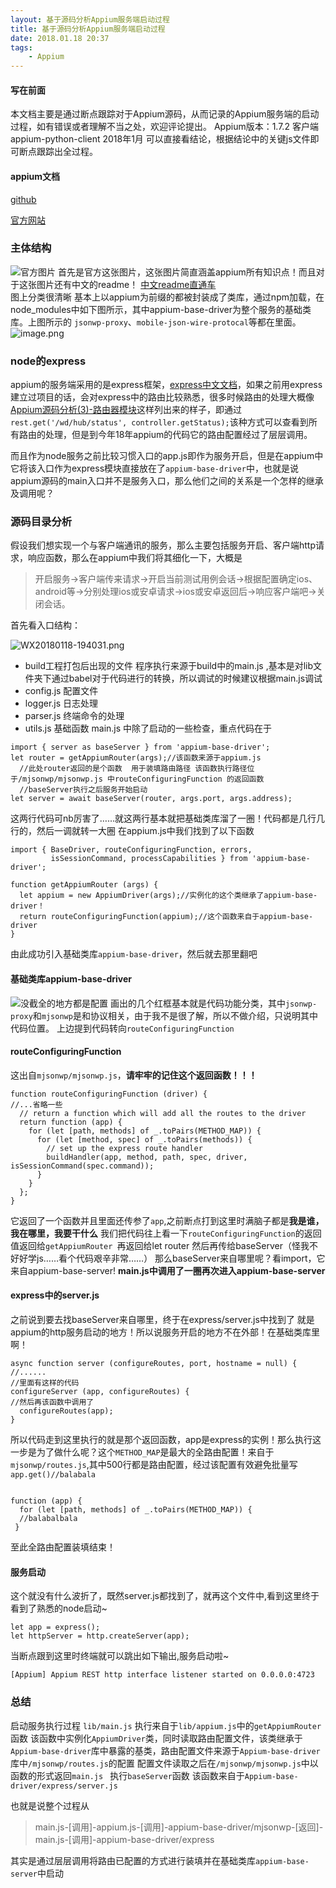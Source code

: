 ```yaml
---
layout: 基于源码分析Appium服务端启动过程
title: 基于源码分析Appium服务端启动过程
date: 2018.01.18 20:37
tags:
    - Appium
---
```

#### 写在前面

本文档主要是通过断点跟踪对于Appium源码，从而记录的Appium服务端的启动过程，如有错误或者理解不当之处，欢迎评论提出。
Appium版本：1.7.2 客户端  appium-python-client  2018年1月
可以直接看结论，根据结论中的关键js文件即可断点跟踪出全过程。

#### appium文档

[github](https://github.com/appium)

[官方网站](http://appium.io/)

### 主体结构

![官方图片](http://upload-images.jianshu.io/upload_images/1094385-50476463c0d726b0.png?imageMogr2/auto-orient/strip%7CimageView2/2/w/1240)
首先是官方这张图片，这张图片简直涵盖appium所有知识点！而且对于这张图片还有中文的readme！
[中文readme直通车](https://github.com/appium/appium/blob/master/docs/cn/contributing-to-appium/appium-packages.md)  
图上分类很清晰 基本上以appium为前缀的都被封装成了类库，通过npm加载，在node_modules中如下图所示，其中appium-base-driver为整个服务的基础类库。上图所示的 `jsonwp-proxy`、`mobile-json-wire-protocal`等都在里面。
![image.png](http://upload-images.jianshu.io/upload_images/1094385-aba2f76c6e89ea0a.png?imageMogr2/auto-orient/strip%7CimageView2/2/w/1240)

### node的express
appium的服务端采用的是express框架，[express中文文档](http://www.expressjs.com.cn/)，如果之前用express建立过项目的话，会对express中的路由比较熟悉，很多时候路由的处理大概像[Appium源码分析(3)-路由器模块](http://blog.csdn.net/itfootball/article/details/44707431)这样列出来的样子，即通过`rest.get('/wd/hub/status', controller.getStatus);`该种方式可以查看到所有路由的处理，但是到今年18年appium的代码它的路由配置经过了层层调用。

而且作为node服务之前比较习惯入口的app.js即作为服务开启，但是在appium中它将该入口作为express模块直接放在了`appium-base-driver`中，也就是说appium源码的main入口并不是服务入口，那么他们之间的关系是一个怎样的继承及调用呢？

### 源码目录分析
假设我们想实现一个与客户端通讯的服务，那么主要包括服务开启、客户端http请求，响应函数，那么在appium中我们将其细化一下，大概是
>开启服务->客户端传来请求->开启当前测试用例会话->根据配置确定ios、android等->分别处理ios或安卓请求->ios或安卓返回后->响应客户端吧->关闭会话。

首先看入口结构：

![WX20180118-194031.png](http://upload-images.jianshu.io/upload_images/1094385-3dfc475124e93591.png?imageMogr2/auto-orient/strip%7CimageView2/2/w/1240)
* build工程打包后出现的文件 程序执行来源于build中的main.js ,基本是对lib文件夹下通过babel对于代码进行的转换，所以调试的时候建议根据main.js调试
* config.js 配置文件
* logger.js 日志处理
* parser.js 终端命令的处理
* utils.js 基础函数
main.js 中除了启动的一些检查，重点代码在于
```
import { server as baseServer } from 'appium-base-driver';
let router = getAppiumRouter(args);//该函数来源于appium.js
  //此处router返回的是个函数  用于装填路由路径 该函数执行路径位于/mjsonwp/mjsonwp.js 中routeConfiguringFunction 的返回函数
  //baseServer执行之后服务开始启动
let server = await baseServer(router, args.port, args.address);
```
这两行代码可nb厉害了……就这两行基本就把基础类库溜了一圈！代码都是几行几行的，然后一调就转一大圈
在appium.js中我们找到了以下函数
```
import { BaseDriver, routeConfiguringFunction, errors,
         isSessionCommand, processCapabilities } from 'appium-base-driver';

function getAppiumRouter (args) {
  let appium = new AppiumDriver(args);//实例化的这个类继承了appium-base-driver！
  return routeConfiguringFunction(appium);//这个函数来自于appium-base-driver 
}
```
由此成功引入基础类库`appium-base-driver`，然后就去那里翻吧
#### 基础类库appium-base-driver
![没截全的地方都是配置](http://upload-images.jianshu.io/upload_images/1094385-7201454a76fa3ac1.png?imageMogr2/auto-orient/strip%7CimageView2/2/w/1240)
画出的几个红框基本就是代码功能分类，其中`jsonwp-proxy`和`mjsonwp`是和协议相关，由于我不是很了解，所以不做介绍，只说明其中代码位置。
上边提到代码转向`routeConfiguringFunction `

#### routeConfiguringFunction
这出自`mjsonwp/mjsonwp.js`，**请牢牢的记住这个返回函数！！！**
```
function routeConfiguringFunction (driver) {
//...省略一些
  // return a function which will add all the routes to the driver
  return function (app) {
    for (let [path, methods] of _.toPairs(METHOD_MAP)) {
      for (let [method, spec] of _.toPairs(methods)) {
        // set up the express route handler
        buildHandler(app, method, path, spec, driver, isSessionCommand(spec.command));
      }
    }
  };
}
```
它返回了一个函数并且里面还传参了`app`,之前断点打到这里时满脑子都是**我是谁，我在哪里，我要干什么**
我们把代码往上看一下`routeConfiguringFunction`的返回值返回给`getAppiumRouter `再返回给let router  然后再传给baseServer（怪我不好好学js……看个代码艰辛非常……）
那么baseServer来自哪里呢？看import，它来自appium-base-server!
**main.js中调用了一圈再次进入appium-base-server**

#### express中的server.js
之前说到要去找baseServer来自哪里，终于在express/server.js中找到了  就是appium的http服务启动的地方！所以说服务开启的地方不在外部！在基础类库里啊！
```
async function server (configureRoutes, port, hostname = null) {
//......
//里面有这样的代码
configureServer (app, configureRoutes) {
//然后再该函数中调用了
  configureRoutes(app);
}
```
所以代码走到这里执行的就是那个返回函数，app是express的实例！那么执行这一步是为了做什么呢？这个`METHOD_MAP`是最大的全路由配置！来自于`mjsonwp/routes.js`,其中500行都是路由配置，经过该配置有效避免批量写`app.get()//balabala`
```

function (app) {
  for (let [path, methods] of _.toPairs(METHOD_MAP)) {
  //balabalbala
 }
```
至此全路由配置装填结束！

#### 服务启动
这个就没有什么波折了，既然server.js都找到了，就再这个文件中,看到这里终于看到了熟悉的node启动~
```
let app = express();
let httpServer = http.createServer(app);
```
当断点跟到这里时终端就可以跳出如下输出,服务启动啦~
```
[Appium] Appium REST http interface listener started on 0.0.0.0:4723
```
### 总结

启动服务执行过程
`lib/main.js` 执行来自于`lib/appium.js`中的`getAppiumRouter`函数
该函数中实例化`AppiumDriver`类，同时读取路由配置文件，该类继承于`Appium-base-driver`库中暴露的基类，路由配置文件来源于`Appium-base-driver`库中`/mjsonwp/routes.js`的配置
配置文件读取之后在`/mjsonwp/mjsonwp.js`中以函数的形式返回`main.js ` 执行`baseServer`函数  该函数来自于`Appium-base-driver/express/server.js`

也就是说整个过程从
>main.js-[调用]-appium.js-[调用]-appium-base-driver/mjsonwp-[返回]-main.js-[调用]-appium-base-driver/express

其实是通过层层调用将路由已配置的方式进行装填并在基础类库`appium-base-server`中启动



